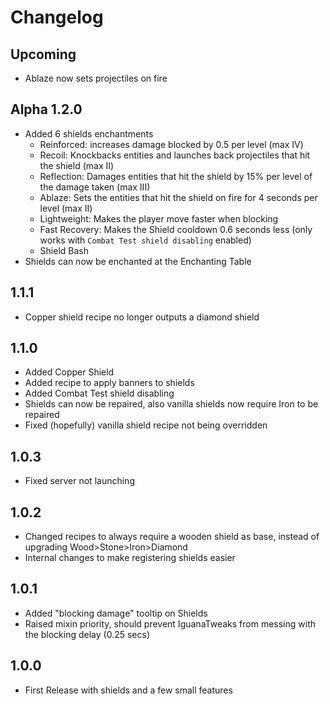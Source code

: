 # Changelog

## Upcoming
* Ablaze now sets projectiles on fire

## Alpha 1.2.0
* Added 6 shields enchantments
  * Reinforced: increases damage blocked by 0.5 per level (max IV)
  * Recoil: Knockbacks entities and launches back projectiles that hit the shield (max II)
  * Reflection: Damages entities that hit the shield by 15% per level of the damage taken (max III)
  * Ablaze: Sets the entities that hit the shield on fire for 4 seconds per level (max II)
  * Lightweight: Makes the player move faster when blocking
  * Fast Recovery: Makes the Shield cooldown 0.6 seconds less (only works with `Combat Test shield disabling` enabled)
  * Shield Bash
* Shields can now be enchanted at the Enchanting Table

## 1.1.1
* Copper shield recipe no longer outputs a diamond shield

## 1.1.0
* Added Copper Shield
* Added recipe to apply banners to shields
* Added Combat Test shield disabling
* Shields can now be repaired, also vanilla shields now require Iron to be repaired
* Fixed (hopefully) vanilla shield recipe not being overridden

## 1.0.3
* Fixed server not launching

## 1.0.2
* Changed recipes to always require a wooden shield as base, instead of upgrading Wood>Stone>Iron>Diamond
* Internal changes to make registering shields easier

## 1.0.1
* Added "blocking damage" tooltip on Shields
* Raised mixin priority, should prevent IguanaTweaks from messing with the blocking delay (0.25 secs)

## 1.0.0
* First Release with shields and a few small features